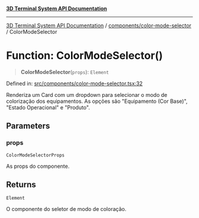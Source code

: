 [**3D Terminal System API Documentation**](../../../README.md)

***

[3D Terminal System API Documentation](../../../README.md) / [components/color-mode-selector](../README.md) / ColorModeSelector

# Function: ColorModeSelector()

> **ColorModeSelector**(`props`): `Element`

Defined in: [src/components/color-mode-selector.tsx:32](https://github.com/Dicommunitas/ThreeJS_Terminal_3D2/blob/7cc56be20ce03492e7afbc2e75ffa70f9c523fe8/src/components/color-mode-selector.tsx#L32)

Renderiza um Card com um dropdown para selecionar o modo de colorização dos equipamentos.
As opções são "Equipamento (Cor Base)", "Estado Operacional" e "Produto".

## Parameters

### props

`ColorModeSelectorProps`

As props do componente.

## Returns

`Element`

O componente do seletor de modo de coloração.
